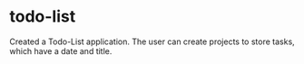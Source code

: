 # todo-list

Created a Todo-List application. The user can create projects to store tasks, which have a date and title.
